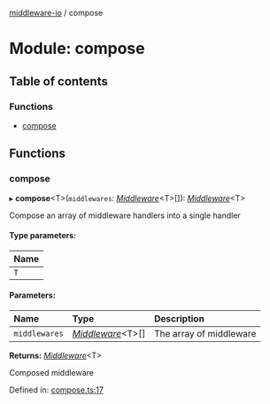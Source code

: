 [middleware-io](../README.md) / compose

# Module: compose

## Table of contents

### Functions

- [compose](compose.md#compose)

## Functions

### compose

▸ **compose**<T\>(`middlewares`: [*Middleware*](types.md#middleware)<T\>[]): [*Middleware*](types.md#middleware)<T\>

Compose an array of middleware handlers into a single handler

#### Type parameters:

Name |
:------ |
`T` |

#### Parameters:

Name | Type | Description |
:------ | :------ | :------ |
`middlewares` | [*Middleware*](types.md#middleware)<T\>[] | The array of middleware    |

**Returns:** [*Middleware*](types.md#middleware)<T\>

Composed middleware

Defined in: [compose.ts:17](https://github.com/negezor/middleware-io/blob/2437d40/src/compose.ts#L17)
